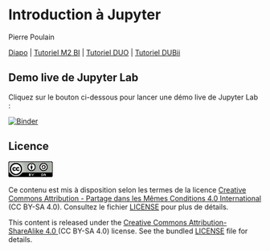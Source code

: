 # Introduction à Jupyter

Pierre Poulain

[Diapo](https://pierrepo.github.io/intro-jupyter/slides/) 
| [Tutoriel M2 BI](https://pierrepo.github.io/intro-jupyter/tuto_M2BI) 
| [Tutoriel DUO](https://pierrepo.github.io/intro-jupyter/tuto_DUO) 
| [Tutoriel DUBii](https://pierrepo.github.io/intro-jupyter/tuto_DUBII)


## Demo live de Jupyter Lab

Cliquez sur le bouton ci-dessous pour lancer une démo live de Jupyter Lab :

[![Binder](https://mybinder.org/badge_logo.svg)](https://mybinder.org/v2/gh/pierrepo/intro-jupyter/master?urlpath=lab)

## Licence

![](img/CC-BY-SA.png)

Ce contenu est mis à disposition selon les termes de la licence [Creative Commons Attribution - Partage dans les Mêmes Conditions 4.0 International](https://creativecommons.org/licenses/by-sa/4.0/deed.fr) (CC BY-SA 4.0). Consultez le fichier [LICENSE](LICENSE) pour plus de détails.

This content is released under the [Creative Commons Attribution-ShareAlike 4.0 ](https://creativecommons.org/licenses/by-sa/4.0/deed.en) (CC BY-SA 4.0) license. See the bundled [LICENSE](LICENSE) file for details.